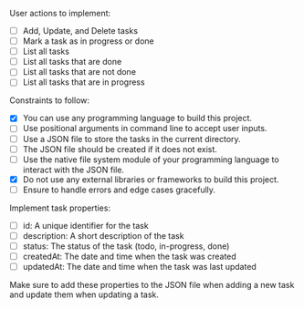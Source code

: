 User actions to implement:

   - [ ] Add, Update, and Delete tasks
   - [ ] Mark a task as in progress or done
   - [ ] List all tasks
   - [ ] List all tasks that are done
   - [ ] List all tasks that are not done
   - [ ] List all tasks that are in progress

Constraints to follow:

   - [x] You can use any programming language to build this project.
   - [ ] Use positional arguments in command line to accept user inputs.
   - [ ] Use a JSON file to store the tasks in the current directory.
   - [ ] The JSON file should be created if it does not exist.
   - [ ] Use the native file system module of your programming language to interact with the JSON file.
   - [x] Do not use any external libraries or frameworks to build this project.
   - [ ] Ensure to handle errors and edge cases gracefully.

Implement task properties:

   - [ ] id: A unique identifier for the task
   - [ ] description: A short description of the task
   - [ ] status: The status of the task (todo, in-progress, done)
   - [ ] createdAt: The date and time when the task was created
   - [ ] updatedAt: The date and time when the task was last updated

Make sure to add these properties to the JSON file when adding a new task and update them when updating a task.